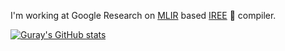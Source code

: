 I'm working at Google Research on [MLIR](https://github.com/llvm/llvm-project) based [IREE](https://github.com/iree-org/iree) 👻 compiler.

[![Guray's GitHub stats](https://github-readme-stats.vercel.app/api?username=grypp&count_private=true)](https://github.com/anuraghazra/github-readme-stats)
